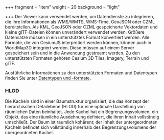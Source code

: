 +++
fragment = "item"
weight = 20
background = "light"

+++
Der Viewer kann verwendet werden, um Datendienste zu integrieren, die ihre Informationen als WMS/WMTS, WMS-Time, GeoJSON oder CZML bereitstellen. Als KML, GeoJSON oder CZML gespeicherte Vektordaten und kleine glTF-Dateien können unverändert verwendet werden. Größere Datensätze müssen in ein unterstütztes Format konvertiert werden. Alle Formate, die von CesiumJS interpretiert werden können, können auch in WorldMap3D integriert werden. Diese müssen auf einem Server gespeichert sein und in die Anwendung gestreamt werden. Zu den unterstützten Formaten gehören Cesium 3D Tiles, Imagery, Terrain und glTF.

Ausführliche Informationen zu den unterstützten Formaten und Datentypen finden Sie unter [Datentypen und -formate](https://cesium.com/learn/3d-tiling/tiler-data-formats/).

### HLOD

Die Kacheln sind in einer Baumstruktur organisiert, die das Konzept der hierarchischen Detailebene (HLOD) für eine optimale Darstellung von räumlichen Daten beinhaltet. Jede Kachel hat ein Begrenzungsvolumen, ein Objekt, das eine räumliche Ausdehnung definiert, die ihren Inhalt vollständig umschließt. Der Baum ist räumlich kohärent; der Inhalt der untergeordneten Kacheln befindet sich vollständig innerhalb des Begrenzungsvolumens der übergeordneten Kachel.
